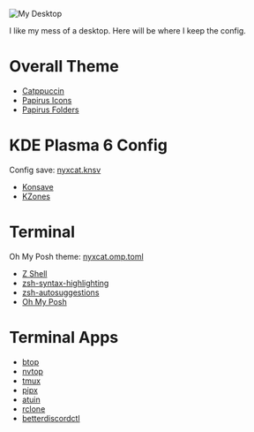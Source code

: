 ![My Desktop](assets/look.png)

I like my mess of a desktop. Here will be where I keep the config.

# Overall Theme

- [Catppuccin](https://github.com/catppuccin/catppuccin)
- [Papirus Icons](https://github.com/PapirusDevelopmentTeam/papirus-icon-theme)
- [Papirus Folders](https://github.com/PapirusDevelopmentTeam/papirus-folders)

# KDE Plasma 6 Config

Config save: [nyxcat.knsv](nyxcat/conf.yaml)

- [Konsave](https://github.com/Prayag2/konsave)
- [KZones](https://github.com/gerritdevriese/kzones)

# Terminal

Oh My Posh theme: [nyxcat.omp.toml](nyxcat.omp.toml)

- [Z Shell](https://zsh.sourceforge.io/)
- [zsh-syntax-highlighting](https://github.com/zsh-users/zsh-syntax-highlighting)
- [zsh-autosuggestions](https://github.com/zsh-users/zsh-autosuggestions)
- [Oh My Posh](https://ohmyposh.dev/)

# Terminal Apps

- [btop](https://github.com/aristocratos/btop)
- [nvtop](https://github.com/Syllo/nvtop)
- [tmux](https://github.com/tmux/tmux)
- [pipx](https://github.com/pypa/pipx)
- [atuin](https://github.com/atuinsh/atuin)
- [rclone](https://github.com/rclone/rclone)
- [betterdiscordctl](https://github.com/bb010g/betterdiscordctl)
